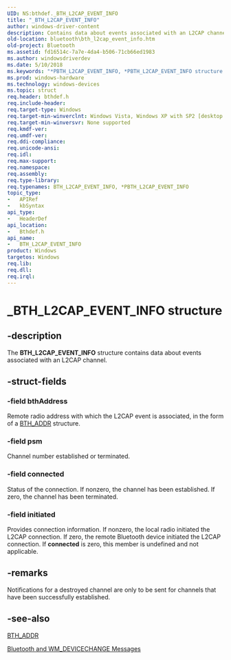 ```yaml
---
UID: NS:bthdef._BTH_L2CAP_EVENT_INFO
title: "_BTH_L2CAP_EVENT_INFO"
author: windows-driver-content
description: Contains data about events associated with an L2CAP channel.
old-location: bluetooth\bth_l2cap_event_info.htm
old-project: Bluetooth
ms.assetid: fd16514c-7a7e-4da4-b506-71cb66ed1983
ms.author: windowsdriverdev
ms.date: 5/10/2018
ms.keywords: "*PBTH_L2CAP_EVENT_INFO, *PBTH_L2CAP_EVENT_INFO structure [Bluetooth], BTH_L2CAP_EVENT_INFO, BTH_L2CAP_EVENT_INFO structure [Bluetooth], _BTH_L2CAP_EVENT_INFO, bluetooth.bth_l2cap_event_info, bthdef/*PBTH_L2CAP_EVENT_INFO, bthdef/BTH_L2CAP_EVENT_INFO"
ms.prod: windows-hardware
ms.technology: windows-devices
ms.topic: struct
req.header: bthdef.h
req.include-header: 
req.target-type: Windows
req.target-min-winverclnt: Windows Vista, Windows XP with SP2 [desktop apps only]
req.target-min-winversvr: None supported
req.kmdf-ver: 
req.umdf-ver: 
req.ddi-compliance: 
req.unicode-ansi: 
req.idl: 
req.max-support: 
req.namespace: 
req.assembly: 
req.type-library: 
req.typenames: BTH_L2CAP_EVENT_INFO, *PBTH_L2CAP_EVENT_INFO
topic_type:
-	APIRef
-	kbSyntax
api_type:
-	HeaderDef
api_location:
-	Bthdef.h
api_name:
-	BTH_L2CAP_EVENT_INFO
product: Windows
targetos: Windows
req.lib: 
req.dll: 
req.irql: 
---
```


# _BTH_L2CAP_EVENT_INFO structure


## -description


The <b>BTH_L2CAP_EVENT_INFO</b> structure contains data about events associated with an L2CAP channel.


## -struct-fields




### -field bthAddress

Remote radio address with which the L2CAP event is associated, in the form of a <a href="https://msdn.microsoft.com/81dd4925-7f0a-468f-b706-244ce99e91df">BTH_ADDR</a> structure.


### -field psm

Channel number established or terminated.


### -field connected

Status of the connection. If nonzero, the channel has been established. If zero, the channel has been terminated.


### -field initiated

Provides connection information. If nonzero, the local radio initiated the L2CAP connection.  If zero,  the remote Bluetooth device initiated the L2CAP connection.  If <b>connected</b> is zero,  this member is undefined and  not applicable.


## -remarks



Notifications for a destroyed channel are only to be sent for channels that have been successfully established.




## -see-also




<a href="https://msdn.microsoft.com/81dd4925-7f0a-468f-b706-244ce99e91df">BTH_ADDR</a>



<a href="https://msdn.microsoft.com/ca28c9cd-a271-48fa-901c-e99e063854d5">Bluetooth and WM_DEVICECHANGE
			 Messages</a>
 

 


